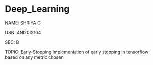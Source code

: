 # Deep_Learning
NAME: SHRIYA G

USN: 4NI20IS104

SEC: B

TOPIC: Early-Stopping
Implementation of early stopping in tensorflow based on any metric chosen


